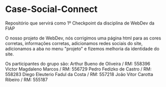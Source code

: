 # Case-Social-Connect
Repositório que servirá como 1º Checkpoint da disciplina de WebDev da FIAP



O nosso projeto de WebDev, nós corrigimos uma página html para as cores corretas, informações corretas, adicionamos redes sociais do site, adicionamos a aba no menu "projeto" e fizemos melhoria da identidade do site.

Os participantes do grupo são:
Arthur Bueno de Oliveira / RM: 558396
Victor Magdaleno Marcos / RM: 556729
Pedro Fedizko de Castro / RM: 558283
Diego Eleuterio Fadul da Costa / RM: 557218
João Vitor Carotta Ribeiro / RM: 555187 